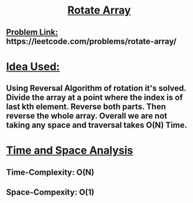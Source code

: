 <h1 align='center'><u><b> Rotate Array</b> </u></h1>

<h2> <u>Problem Link:</u> https://leetcode.com/problems/rotate-array/ </h2>

<h1 ><u> Idea Used: </u></h1>

## Using Reversal Algorithm of rotation it's solved. Divide the array at a point where the index is of last kth element. Reverse both parts. Then reverse the whole array. Overall we are not taking any space and traversal takes O(N) Time.

<h1 ><u> Time and Space Analysis </u></h1>

## Time-Complexity: O(N)

## Space-Compexity: O(1)
